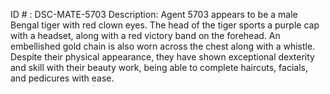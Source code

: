 ID # : DSC-MATE-5703
Description: Agent 5703 appears to be a male Bengal tiger with red clown eyes. The head of the tiger sports a purple cap with a headset, along with a red victory band on the forehead. An embellished gold chain is also worn across the chest along with a whistle. Despite their physical appearance, they have shown exceptional dexterity and skill with their beauty work, being able to complete haircuts, facials, and pedicures with ease. 